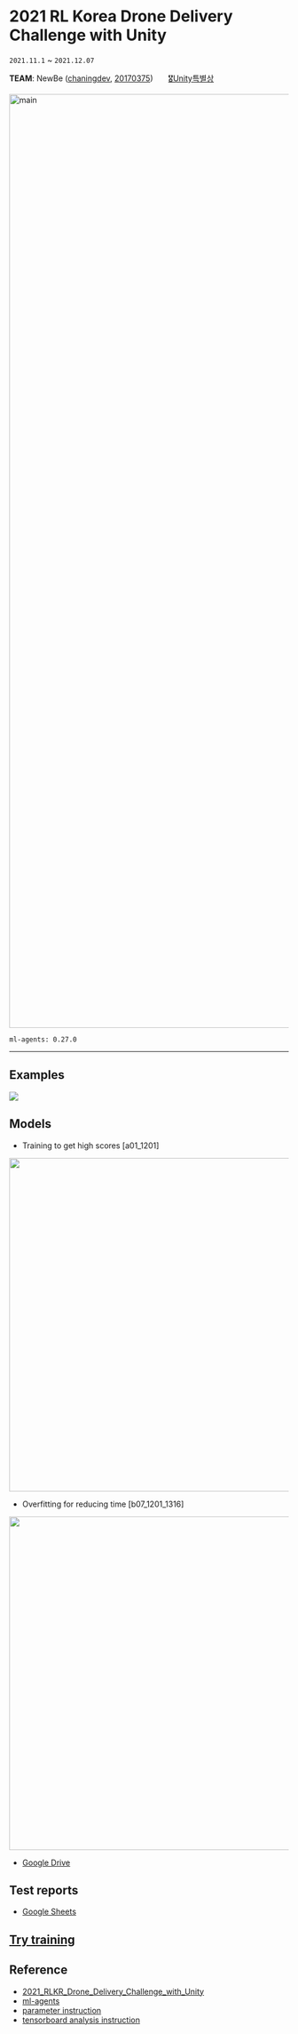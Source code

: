 # 2021 RL Korea Drone Delivery Challenge with Unity
`2021.11.1` ~ `2021.12.07`


**TEAM**: NewBe ([chaningdev](https://github.com/chaningdev), [20170375](https://github.com/20170375))
    &nbsp;&nbsp;&nbsp;&nbsp;&nbsp;
    [🎖Unity특별상](https://github.com/reinforcement-learning-kr/2021_RLKR_Drone_Delivery_Challenge_with_Unity/discussions/29#discussion-3729231)

[<img width="1680" alt="main" src="https://user-images.githubusercontent.com/62216628/140608027-bb7cf7d0-ec9e-4a0c-b81a-f89518d1262a.png">](https://github.com/reinforcement-learning-kr/2021_RLKR_Drone_Delivery_Challenge_with_Unity)

    ml-agents: 0.27.0
<hr>


## Examples
<img src="https://user-images.githubusercontent.com/62216628/145405453-79d3c2d8-922a-487a-b419-c7723b2faa63.gif">


## Models
+ Training to get high scores [a01_1201]
<img src="https://user-images.githubusercontent.com/62216628/145665627-907305b3-4b37-4e22-8889-1f4005fa80f5.png" width="600px">

+ Overfitting for reducing time [b07_1201_1316]
<img src="https://user-images.githubusercontent.com/62216628/145665695-c9f022ca-1851-45a2-8fc1-d2854d57e0c7.png" width="600px">

+ [Google Drive](https://drive.google.com/drive/folders/1rSW0sPKJGle1PeBhMLt9hs2hPtk8eQdy?usp=sharingd=0)


## Test reports
+ [Google Sheets](https://docs.google.com/spreadsheets/d/1Y6WSbXNk_P0MV6bGyRcPi8gKUHHSR6rwLW71wpur1wM/edit#gid=0)


## [Try training](https://github.com/reinforcement-learning-kr/2021_RLKR_Drone_Delivery_Challenge_with_Unity/blob/master/docs/run_with_ml-agents.md#training)


## Reference
+ [2021_RLKR_Drone_Delivery_Challenge_with_Unity](https://github.com/reinforcement-learning-kr/2021_RLKR_Drone_Delivery_Challenge_with_Unity)
+ [ml-agents](https://github.com/Unity-Technologies/ml-agents)
+ [parameter instruction](https://github.com/Unity-Technologies/ml-agents/blob/main/docs/Training-Configuration-File.md)
+ [tensorboard analysis instruction](https://github.com/Unity-Technologies/ml-agents/blob/main/docs/Using-Tensorboard.md)
